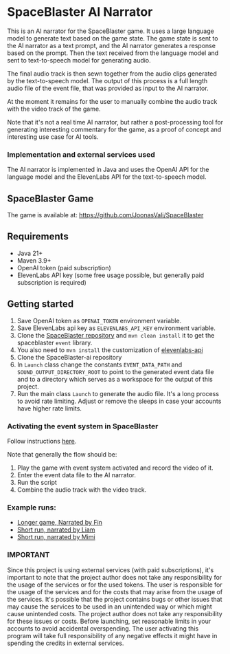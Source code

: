 # SpaceBlaster AI Narrator

This is an AI narrator for the SpaceBlaster game. It uses a large language model to generate text based on the game state. 
The game state is sent to the AI narrator as a text prompt, and the AI narrator generates a response based on the prompt.
Then the text received from the language model and sent to text-to-speech model for generating audio. 

The final audio track is then sewn together from the audio clips generated by the text-to-speech model. The output
of this process is a full length audio file of the event file, that was provided as input to the AI narrator.

At the moment it remains for the user to manually combine the audio track with the video track of the game.

Note that it's not a real time AI narrator, but rather a post-processing tool for generating interesting commentary for 
the game, as a proof of concept and interesting use case for AI tools.

### Implementation and external services used

The AI narrator is implemented in Java and uses the OpenAI API for the language model and the ElevenLabs API for the 
text-to-speech model.

## SpaceBlaster Game

The game is available at:
https://github.com/JoonasVali/SpaceBlaster

## Requirements

* Java 21+
* Maven 3.9+
* OpenAI token (paid subscription)
* ElevenLabs API key (some free usage possible, but generally paid subscription is required)

## Getting started

1) Save OpenAI token as `OPENAI_TOKEN` environment variable.
2) Save ElevenLabs api key as `ELEVENLABS_API_KEY` environment variable.
3) Clone the [SpaceBlaster repository](https://github.com/JoonasVali/SpaceBlaster) and `mvn clean install` it to get the spaceblaster `event` library.
4) You also need to `mvn install` the customization of [elevenlabs-api](https://github.com/JoonasVali/elevenlabs-api)
5) Clone the SpaceBlaster-ai repository 
6) In `Launch` class change the constants `EVENT_DATA_PATH` and `SOUND_OUTPUT_DIRECTORY_ROOT` to point to the generated 
event data file and to a directory which serves as a workspace for the output of this project.
7) Run the main class `Launch` to generate the audio file. It's a long process to avoid rate limiting.
Adjust or remove the sleeps in case your accounts have higher rate limits.

### Activating the event system in SpaceBlaster

Follow instructions [here](https://github.com/JoonasVali/SpaceBlaster?tab=readme-ov-file#event-system).

Note that generally the flow should be:
1) Play the game with event system activated and record the video of it.
2) Enter the event data file to the AI narrator.
3) Run the script
4) Combine the audio track with the video track.

### Example runs:

* [Longer game, Narrated by Fin](https://www.youtube.com/watch?v=aLvp6on_FHs) 
* [Short run, narrated by Liam](https://www.youtube.com/watch?v=4tj6QLNC0uU) 
* [Short run, narrated by Mimi](https://www.youtube.com/watch?v=Xq0JhjDl6ps) 

### IMPORTANT

Since this project is using external services (with paid subscriptions), it's important to note that the project author 
does not take any responsibility for the usage of the services or for the used tokens. The user is responsible for the
usage of the services and for the costs that may arise from the usage of the services. It's possible that the project
contains bugs or other issues that may cause the services to be used in an unintended way or which might cause unintended
costs. The project author does not take any responsibility for these issues or costs. Before launching, set reasonable 
limits in your accounts to avoid accidental overspending. The user activating this program will take full responsibility 
of any negative effects it might have in spending the credits in external services.